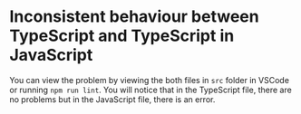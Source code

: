 # Inconsistent behaviour between TypeScript and TypeScript in JavaScript

You can view the problem by viewing the both files in `src` folder in VSCode or running
`npm run lint`. You will notice that in the TypeScript file, there are no problems but in the
JavaScript file, there is an error.
